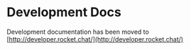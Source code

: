 # Development Docs

Development documentation has been moved to [http://developer.rocket.chat/](http://developer.rocket.chat/)


